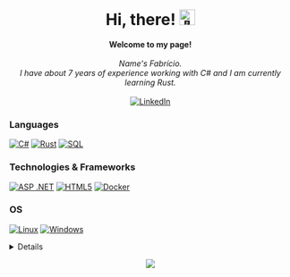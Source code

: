 <h1 align="center">Hi, there! <img src="https://github.com/fabrilsson/wervlad/assets/24524555/766d336d-b87d-44ba-807c-c51de2bc6b4d" width="28px" alt="👋"></h1>

<p align="center">
    <b>Welcome to my page!</b><br><br>
    <i>
        Name's Fabrício.<br>
        I have about 7 years of experience working with C# and I am currently learning Rust.<br>
    </i><br>
    <a href="https://br.linkedin.com/in/fabr%C3%ADcio-sperafico-sonego-02ab76174">
        <img src="https://img.shields.io/badge/LinkedIn-blue?style=flat-square&logo=linkedin" alt="LinkedIn">
    </a>
</p>

### Languages
[![C#](https://img.shields.io/badge/csharp-black?style=for-the-badge&logo=csharp)](https://github.com/fabrilsson)
[![Rust](https://img.shields.io/badge/rust-black?style=for-the-badge&logo=rust)](https://github.com/fabrilsson)
[![SQL](https://img.shields.io/badge/sql-black?style=for-the-badge&logo=mysql)](https://github.com/fabrilsson)

### Technologies & Frameworks
[![ASP .NET](https://img.shields.io/badge/.net-black?style=for-the-badge&logo=.net)](https://github.com/fabrilsson)
[![HTML5](https://img.shields.io/badge/html5-black?style=for-the-badge&logo=html5)](https://hub.docker.com/u/fabrilsson)
[![Docker](https://img.shields.io/badge/docker-black?style=for-the-badge&logo=docker)](https://hub.docker.com/u/fabrilsson)

### OS
[![Linux](https://img.shields.io/badge/linux-black?style=for-the-badge&logo=Linux)](https://github.com/fabrilsson)
[![Windows](https://img.shields.io/badge/Windows-black?style=for-the-badge&logo=Windows)](https://github.com/fabrilsson)

<details>
<p align="center">
  <a href="https://github.com/fabrilsson">
    <img src="http://github-profile-summary-cards.vercel.app/api/cards/profile-details?username=fabrilsson&theme=transparent" />
  </a>
  <a href="https://github.com/fabrilsson">
    <img src="https://github-readme-streak-stats.herokuapp.com/?user=fabrilsson&hide_border=true&card_width=338&theme=transparent" />
  </a>
  <a href="https://github.com/fabrilsson">
    <img src="http://github-profile-summary-cards.vercel.app/api/cards/stats?username=fabrilsson&theme=transparent" />
  </a>
  <a href="https://github.com/fabrilsson">
    <img src="https://github-readme-stats.vercel.app/api/top-langs/?username=fabrilsson&langs_count=10&exclude_repo=&hide=jupyter%20notebook,vim%20script,cmake,makefile,batchfile,emacs%20lisp,css,html&layout=default&card_width=699&hide_border=true&theme=transparent" />
  </a>
</p>
</details>

<p align="center">
  <a href="https://github.com/fabrilsson">
    <img src="https://komarev.com/ghpvc/?username=fabrilsson&color=blue&style=flat)" />
  </a>
</p>


<!--
- 🔭 I’m currently working on ...
- 🌱 I’m currently learning ...
- 👯 I’m looking to collaborate on ...
- 🤔 I’m looking for help with ...
- 💬 Ask me about ...
- 📫 How to reach me: ...
- 😄 Pronouns: ...
- ⚡ Fun fact: ...
-->
